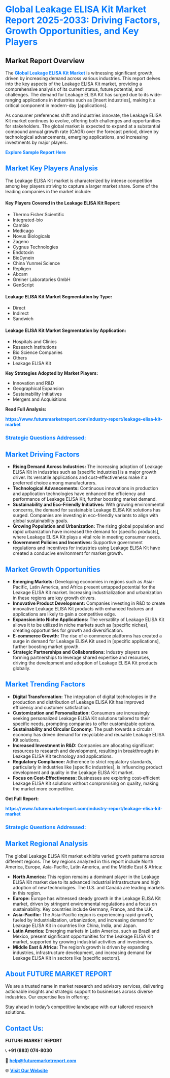<h1 style="color: #007BFF;">Global Leakage ELISA Kit Market Report 2025-2033: Driving Factors, Growth Opportunities, and Key Players</h1>

<section id="overview">
<h2>Market Report Overview</h2>
<p>The <a href="https://www.futuremarketreport.com/industry-report/leakage-elisa-kit-market" style="color: #007BFF; text-decoration: none;"><strong>Global Leakage ELISA Kit Market</strong></a> is witnessing significant growth, driven by increasing demand across various industries. This report delves into the key aspects of the Leakage ELISA Kit market, providing a comprehensive analysis of its current status, future potential, and challenges. The demand for Leakage ELISA Kit has surged due to its wide-ranging applications in industries such as [insert industries], making it a critical component in modern-day [applications].</p>
<p>As consumer preferences shift and industries innovate, the Leakage ELISA Kit market continues to evolve, offering both challenges and opportunities for stakeholders. The global market is expected to expand at a substantial compound annual growth rate (CAGR) over the forecast period, driven by technological advancements, emerging applications, and increasing investments by major players.</p>
</section>

<section id="overview">
<p><a href="https://www.futuremarketreport.com/request-sample/reportId=125388" style="color: #007BFF; text-decoration: none;"><strong>Explore Sample Report Here</strong></a></p>
</section>

<section id="key-players">
<h2 style="color: #007BFF;">Market Key Players Analysis</h2>
<p>The Leakage ELISA Kit market is characterized by intense competition among key players striving to capture a larger market share. Some of the leading companies in the market include:</p>
<h4>Key Players Covered in the Leakage ELISA Kit Report:</h4>
<ul><li>Thermo Fisher Scientific</li><li>Integrated-bio</li><li>Cambio</li><li>Medicago</li><li>Novus Biologicals</li><li>Zageno</li><li>Cygnus Technologies</li><li>Endotoxin</li><li>BioDynein</li><li>China Yunmei Science</li><li>Repligen</li><li>Abcam</li><li>Greiner Laboratories GmbH</li><li>GenScript</li></ul>
<h4>Leakage ELISA Kit Market Segmentation by Type:</h4>
<ul><li>Direct</li><li>Indirect</li><li>Sandwich</li></ul>

<h4>Leakage ELISA Kit Market Segmentation by Application:</h4>
<ul><li>Hospitals and Clinics</li><li>Research Institutions</li><li>Bio Science Companies</li><li>Others</li><li>Leakage ELISA Kit</li></ul>
<p><strong>Key Strategies Adopted by Market Players:</strong></p>
<ul>
<li>Innovation and R&D</li>
<li>Geographical Expansion</li>
<li>Sustainability Initiatives</li>
<li>Mergers and Acquisitions</li>
</ul>
</section>

<section>
<p><strong>Read Full Analysis: </strong></p><a href="https://www.futuremarketreport.com/industry-report/leakage-elisa-kit-market" style="color: #007BFF; text-decoration: none;"><strong>https://www.futuremarketreport.com/industry-report/leakage-elisa-kit-market</strong></a>
<h3 style="color: #007BFF;">Strategic Questions Addressed:</h3>
</section>

<section id="driving-factors">
<h2 style="color: #007BFF;">Market Driving Factors</h2>
<ul>
<li><strong>Rising Demand Across Industries:</strong> The increasing adoption of Leakage ELISA Kit in industries such as [specific industries] is a major growth driver. Its versatile applications and cost-effectiveness make it a preferred choice among manufacturers.</li>
<li><strong>Technological Advancements:</strong> Continuous innovations in production and application technologies have enhanced the efficiency and performance of Leakage ELISA Kit, further boosting market demand.</li>
<li><strong>Sustainability and Eco-Friendly Initiatives:</strong> With growing environmental concerns, the demand for sustainable Leakage ELISA Kit solutions has surged. Companies are investing in eco-friendly variants to align with global sustainability goals.</li>
<li><strong>Growing Population and Urbanization:</strong> The rising global population and rapid urbanization have increased the demand for [specific products], where Leakage ELISA Kit plays a vital role in meeting consumer needs.</li>
<li><strong>Government Policies and Incentives:</strong> Supportive government regulations and incentives for industries using Leakage ELISA Kit have created a conducive environment for market growth.</li>
</ul>
</section>

<section id="growth-opportunities">
<h2 style="color: #007BFF;">Market Growth Opportunities</h2>
<ul>
<li><strong>Emerging Markets:</strong> Developing economies in regions such as Asia-Pacific, Latin America, and Africa present untapped potential for the Leakage ELISA Kit market. Increasing industrialization and urbanization in these regions are key growth drivers.</li>
<li><strong>Innovative Product Development:</strong> Companies investing in R&D to create innovative Leakage ELISA Kit products with enhanced features and applications are likely to gain a competitive edge.</li>
<li><strong>Expansion into Niche Applications:</strong> The versatility of Leakage ELISA Kit allows it to be utilized in niche markets such as [specific niches], creating opportunities for growth and diversification.</li>
<li><strong>E-commerce Growth:</strong> The rise of e-commerce platforms has created a surge in demand for Leakage ELISA Kit used in [specific applications], further boosting market growth.</li>
<li><strong>Strategic Partnerships and Collaborations:</strong> Industry players are forming partnerships to leverage shared expertise and resources, driving the development and adoption of Leakage ELISA Kit products globally.</li>
</ul>
</section>

<section id="trending-factors">
<h2 style="color: #007BFF;">Market Trending Factors</h2>
<ul>
<li><strong>Digital Transformation:</strong> The integration of digital technologies in the production and distribution of Leakage ELISA Kit has improved efficiency and customer satisfaction.</li>
<li><strong>Customization and Personalization:</strong> Consumers are increasingly seeking personalized Leakage ELISA Kit solutions tailored to their specific needs, prompting companies to offer customizable options.</li>
<li><strong>Sustainability and Circular Economy:</strong> The push towards a circular economy has driven demand for recyclable and reusable Leakage ELISA Kit solutions.</li>
<li><strong>Increased Investment in R&D:</strong> Companies are allocating significant resources to research and development, resulting in breakthroughs in Leakage ELISA Kit technology and applications.</li>
<li><strong>Regulatory Compliance:</strong> Adherence to strict regulatory standards, particularly in industries like [specific industries], is influencing product development and quality in the Leakage ELISA Kit market.</li>
<li><strong>Focus on Cost-Effectiveness:</strong> Businesses are exploring cost-efficient Leakage ELISA Kit solutions without compromising on quality, making the market more competitive.</li>
</ul>
</section>

<section>
<p><strong>Get Full Report: </strong></p><a href="https://www.futuremarketreport.com/industry-report/leakage-elisa-kit-market" style="color: #007BFF; text-decoration: none;"><strong>https://www.futuremarketreport.com/industry-report/leakage-elisa-kit-market</strong></a>
<h3 style="color: #007BFF;">Strategic Questions Addressed:</h3>
</section>


<section id="regional-analysis">
<h2 style="color: #007BFF;">Market Regional Analysis</h2>
<p>The global Leakage ELISA Kit market exhibits varied growth patterns across different regions. The key regions analyzed in this report include North America, Europe, Asia-Pacific, Latin America, and the Middle East & Africa:</p>
<ul>
<li><strong>North America:</strong> This region remains a dominant player in the Leakage ELISA Kit market due to its advanced industrial infrastructure and high adoption of new technologies. The U.S. and Canada are leading markets in this region.</li>
<li><strong>Europe:</strong> Europe has witnessed steady growth in the Leakage ELISA Kit market, driven by stringent environmental regulations and a focus on sustainability. Key countries include Germany, France, and the U.K.</li>
<li><strong>Asia-Pacific:</strong> The Asia-Pacific region is experiencing rapid growth, fueled by industrialization, urbanization, and increasing demand for Leakage ELISA Kit in countries like China, India, and Japan.</li>
<li><strong>Latin America:</strong> Emerging markets in Latin America, such as Brazil and Mexico, present significant opportunities for the Leakage ELISA Kit market, supported by growing industrial activities and investments.</li>
<li><strong>Middle East & Africa:</strong> The region’s growth is driven by expanding industries, infrastructure development, and increasing demand for Leakage ELISA Kit in sectors like [specific sectors].</li>
</ul>
</section>

<footer>
<h2 style="color: #007BFF;">About FUTURE MARKET REPORT</h2>
<p>We are a trusted name in market research and advisory services, delivering actionable insights and strategic support to businesses across diverse industries. Our expertise lies in offering:</p>

<p>Stay ahead in today’s competitive landscape with our tailored research solutions.</p>

<h2 style="color: #007BFF;">Contact Us:</h2>
<p><strong>FUTURE MARKET REPORT</strong></p>
<p>📞 <strong>+91 (883) 074-8030</strong></p>
<p>📧 <strong><a href="mailto:help@futuremarketreport.com" style="color: #007BFF;">help@futuremarketreport.com</a></strong></p>
<p>🌐 <strong><a href="https://www.futuremarketreport.com/" style="color: #007BFF;">Visit Our Website</a></strong></p>
</footer>